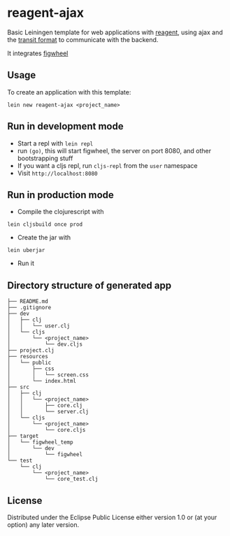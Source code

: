 # reagent-ajax

Basic Leiningen template for web applications with
[reagent](https://github.com/reagent-project/reagent), using ajax and the
[transit format](https://github.com/cognitect/transit-clj) to
communicate with the backend.

It integrates [figwheel](https://github.com/bhauman/lein-figwheel)

## Usage

To create an application with this template:

```
lein new reagent-ajax <project_name>
```

## Run in development mode

- Start a repl with `lein repl`
- run `(go)`, this will start figwheel, the server on port 8080, and other bootstrapping stuff
- If you want a cljs repl, run `cljs-repl` from the `user` namespace
- Visit `http://localhost:8080`

## Run in production mode
- Compile the clojurescript with

```
lein cljsbuild once prod
```

- Create the jar with

```
lein uberjar
```

- Run it

## Directory structure of generated app

```
├── README.md
├── .gitignore
├── dev
│   ├── clj
│   │   └── user.clj
│   └── cljs
│       └── <project_name>
│           └── dev.cljs
├── project.clj
├── resources
│   └── public
│       ├── css
│       │   └── screen.css
│       └── index.html
├── src
│   ├── clj
│   │   └── <project_name>
│   │       ├── core.clj
│   │       └── server.clj
│   └── cljs
│       └── <project_name>
│           └── core.cljs
├── target
│   └── figwheel_temp
│       └── dev
│           └── figwheel
└── test
    └── clj
        └── <project_name>
            └── core_test.clj
```

## License

Distributed under the Eclipse Public License either version 1.0 or (at
your option) any later version.
